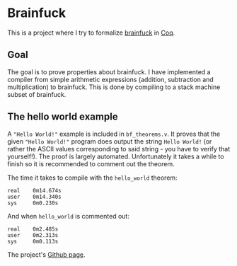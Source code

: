 Brainfuck
=========

This is a project where I try to formalize
[brainfuck](http://en.wikipedia.org/wiki/Brainfuck) in
[Coq](http://en.wikipedia.org/wiki/Coq).

Goal
---

The goal is to prove properties about brainfuck. I have implemented a compiler
from simple arithmetic expressions (addition, subtraction and multiplication) to
brainfuck. This is done by compiling to a stack machine subset of brainfuck.

The hello world example
-----------------------

A `"Hello World!"` example is included in `bf_theorems.v`. It proves that the
given `"Hello World!"` program does output the string `Hello World!` (or rather
the ASCII values corresponding to said string - you have to verify that
yourself!). The proof is largely automated. Unfortunately it takes a while to
finish so it is recommended to comment out the theorem.

The time it takes to compile with the `hello_world` theorem:

    real    0m14.674s
    user    0m14.340s
    sys     0m0.230s

And when `hello_world` is commented out:

    real    0m2.485s
    user    0m2.313s
    sys     0m0.113s

The project's [Github page](https://github.com/reynir/Brainfuck/).
